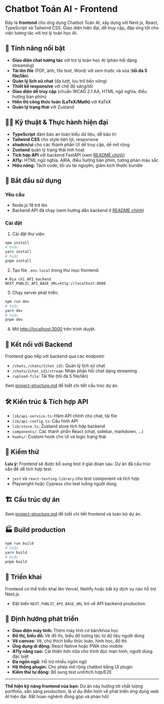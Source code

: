 # Chatbot Toán AI - Frontend

Đây là **frontend** cho ứng dụng Chatbot Toán AI, xây dựng với Next.js, React, TypeScript và Tailwind CSS. Giao diện hiện đại, dễ truy cập, đáp ứng tốt cho việc tương tác với trợ lý toán học AI.

## 🌟 Tính năng nổi bật

- **Giao diện chat tương tác** với trợ lý toán học AI (phản hồi dạng streaming)
- **Tải lên file** (PDF, ảnh, file text, Word) với xem trước và xóa (**tối đa 5 file/lần**)
- **Quản lý lịch sử chat** (đa lượt, lưu trữ bền vững)
- **Thiết kế responsive** với chế độ sáng/tối
- **Giao diện dễ truy cập** (chuẩn WCAG 2.1 AA, HTML ngữ nghĩa, điều hướng bàn phím)
- **Hiển thị công thức toán (LaTeX/Math)** với KaTeX
- **Quản lý trạng thái** với Zustand

## 👨‍💻 Kỹ thuật & Thực hành hiện đại

- **TypeScript** đảm bảo an toàn kiểu dữ liệu, dễ bảo trì
- **Tailwind CSS** cho style tiện lợi, responsive
- **shadcn/ui** cho các thành phần UI dễ truy cập, dễ mở rộng
- **Zustand** quản lý trạng thái linh hoạt
- **Tích hợp API** với backend FastAPI (xem [README chính](../README.md))
- **A11y:** HTML ngữ nghĩa, ARIA, điều hướng bàn phím, tương phản màu sắc
- **Hiệu năng:** Tách code, tối ưu tài nguyên, giảm kích thước bundle

## 🚀 Bắt đầu sử dụng

### Yêu cầu

- Node.js 18 trở lên
- Backend API đã chạy (xem hướng dẫn backend ở [README chính](../README.md))

### Cài đặt

1. Cài đặt thư viện:

```bash
npm install
# hoặc
yarn install
# hoặc
pnpm install
```

2. Tạo file `.env.local` trong thư mục frontend:

```
# Địa chỉ API backend
NEXT_PUBLIC_API_BASE_URL=http://localhost:8000
```

3. Chạy server phát triển:

```bash
npm run dev
# hoặc
yarn dev
# hoặc
pnpm dev
```

4. Mở [http://localhost:3000](http://localhost:3000) trên trình duyệt.

## 🔗 Kết nối với Backend

Frontend giao tiếp với backend qua các endpoint:

- `/chats`, `/chats/{chat_id}`: Quản lý lịch sử chat
- `/chats/{chat_id}/stream`: Nhận phản hồi chat dạng streaming
- `/upload-file`: Tải file (tối đa 5 file/lần)

Xem [project-structure.md](../project-structure.md) để biết chi tiết cấu trúc dự án.

## 🛠️ Kiến trúc & Tích hợp API

- `lib/api-service.ts`: Hàm API chính cho chat, tải file
- `lib/api-config.ts`: Cấu hình API
- `lib/store.ts`: Zustand store tích hợp backend
- `components/`: Các thành phần React (chat, sidebar, markdown, ...)
- `hooks/`: Custom hook cho UI và logic trạng thái

## 🧪 Kiểm thử

**Lưu ý:** Frontend sẽ được bổ sung test ở giai đoạn sau. Dự án đã cấu trúc sẵn để dễ tích hợp test:

- `jest` và `react-testing-library` cho test component và tích hợp
- Playwright hoặc Cypress cho test luồng người dùng

## 🏗️ Cấu trúc dự án

Xem [project-structure.md](../project-structure.md) để biết chi tiết frontend và toàn bộ dự án.

## 🏭 Build production

```bash
npm run build
# hoặc
yarn build
# hoặc
pnpm build
```

## 🚢 Triển khai

Frontend có thể triển khai lên Vercel, Netlify hoặc bất kỳ dịch vụ nào hỗ trợ Next.js.

- Đặt biến `NEXT_PUBLIC_API_BASE_URL` trỏ về API backend production.

## 🔮 Định hướng phát triển

- **Giao diện máy tính:** Thêm máy tính cơ bản/khoa học
- **Đồ thị, biểu đồ:** Vẽ đồ thị, biểu đồ tương tác từ dữ liệu người dùng
- **Vẽ canvas:** Vẽ, chú thích biểu thức toán, hình học, đồ thị
- **Ứng dụng di động:** React Native hoặc PWA cho mobile
- **A11y nâng cao:** Cải thiện hơn nữa cho trình đọc màn hình, người dùng đặc biệt
- **Đa ngôn ngữ:** Hỗ trợ nhiều ngôn ngữ
- **Hệ thống plugin:** Cho phép mở rộng chatbot bằng UI plugin
- **Kiểm thử tự động:** Bổ sung test unit/tích hợp/E2E

---

**Thể hiện kỹ năng frontend của bạn:** Dự án này hướng tới chất lượng portfolio, sẵn sàng production, là ví dụ điển hình về phát triển ứng dụng web AI hiện đại. Rất hoan nghênh đóng góp và phản hồi! 